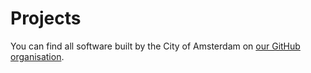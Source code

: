 # Projects

You can find all software built by the City of Amsterdam on [our GitHub organisation](https://github.com/amsterdam).
